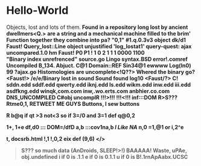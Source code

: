 # Hello-World
Objects, lost and lots of them.<b>
Found in a repository long lost by ancient dwellmers<Q.> are a string and a mechanical machine filled to the brim<b>' Function together they combine into pa? "0,1" 
#1.q.0.3v3 
        object dk/d1 
          Faust! 
        Query_lost::Line object unjustified 
        'log_lostat1'
        query-quest: ajax uncompared.1.0
        hm<def> 
          Faust! 
          P0 P1
          !   1
          0   2
          1 1 1
          0000
          1100  
          "Binary index unrefrenced"
          source.go 
  Lingo syntax.BSD 
  error!.comref 
      Uncompiled
  B_134. Abjuct. 
  C@1   Domain::REF 
  Sin34@1 ewwww 
  Log(ln0) 99 ?ajax.go 
              Histomologies are uncomplete<!Q??> 
              Whered the binary go? 
              <Faust!>
              /e/e/Binary lost in sound
              Sound found log10 
              <Faust/?> 
        C!
          sddn.edd
          sddf.edd
          qwerty.edd
          iknj.edd
          ls.edd
          wikm.edd
          inw.edd
          iii.edd
          asdfkng.edd
          winqk,com.com
          inw,.wo.erts.com
          anbhier.co.com
  DNS_UNCOMPILED
    C#obj uncomplR
  !!!>!!!
  !!!<!!!
  inf:::DOM 
R>S???
Rtme0,1,
RETWEET ME GUYS
Buttons, I sew buttons 

R
  b@q if qt >3 
    not<3 
  so if 3=/0 and 3=1 def q@0,2
  
  1+, 
  1+e 
    df,d0 ::: DOM=/dfD
    a,b :::cov1na,b ***I Like NA***
    n,0 =1,@1 or i,2^e
    
  t, docsrb.html
    !,1
      !,0,2 
    eix def (9,6)
    </>
    </b>
  >S???
    so much data (AnDroids, SLEEP!>!)
    BAAAAA!
    Waste, uPAe, obj.undefined 
    i if 0 is .1.1
    e if 0 is 0.1.1 
    u if 0 is B!.1rnApAabx.UCSC 


    
